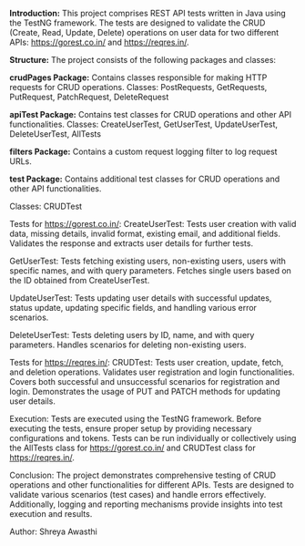 **Introduction:**
This project comprises REST API tests written in Java using the TestNG framework. The tests are designed to validate the CRUD (Create, Read, Update, Delete) operations on user data for two different APIs: https://gorest.co.in/ and https://reqres.in/.

**Structure:**
The project consists of the following packages and classes:

**crudPages Package:**
Contains classes responsible for making HTTP requests for CRUD operations.
Classes: PostRequests, GetRequests, PutRequest, PatchRequest, DeleteRequest

**apiTest Package:**
Contains test classes for CRUD operations and other API functionalities.
Classes: CreateUserTest, GetUserTest, UpdateUserTest, DeleteUserTest, AllTests

**filters Package:**
Contains a custom request logging filter to log request URLs.

**test Package:**
Contains additional test classes for CRUD operations and other API functionalities.

Classes: CRUDTest

Tests for https://gorest.co.in/:
CreateUserTest:
Tests user creation with valid data, missing details, invalid format, existing email, and additional fields.
Validates the response and extracts user details for further tests.

GetUserTest:
Tests fetching existing users, non-existing users, users with specific names, and with query parameters.
Fetches single users based on the ID obtained from CreateUserTest.

UpdateUserTest:
Tests updating user details with successful updates, status update, updating specific fields, and handling various error scenarios.

DeleteUserTest:
Tests deleting users by ID, name, and with query parameters.
Handles scenarios for deleting non-existing users.

Tests for https://reqres.in/:
CRUDTest:
Tests user creation, update, fetch, and deletion operations.
Validates user registration and login functionalities.
Covers both successful and unsuccessful scenarios for registration and login.
Demonstrates the usage of PUT and PATCH methods for updating user details.

Execution:
Tests are executed using the TestNG framework.
Before executing the tests, ensure proper setup by providing necessary configurations and tokens.
Tests can be run individually or collectively using the AllTests class for https://gorest.co.in/ and CRUDTest class for https://reqres.in/.

Conclusion:
The project demonstrates comprehensive testing of CRUD operations and other functionalities for different APIs. Tests are designed to validate various scenarios (test cases) and handle errors effectively. Additionally, logging and reporting mechanisms provide insights into test execution and results.

Author:
Shreya Awasthi
